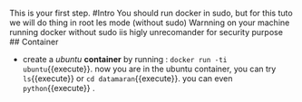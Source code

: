 This is your first step.
#Intro
You should run docker in sudo, but for this tuto we will do thing in root les mode (without sudo)
Warnning on your machine running docker without sudo iis higly unrecomander for security purpose
## Container
- create a _ubuntu_ **container** by running :
`docker run -ti ubuntu`{{execute}}.
now you are in the ubuntu container, you can try `ls`{{execute}} or `cd datamaran`{{execute}}. 
you can even `python`{{execute}} .

